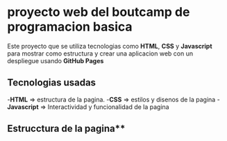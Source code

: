 # proyecto web del boutcamp de programacion basica
Este proyecto que se utiliza tecnologias como **HTML**, **CSS** y **Javascript** para mostrar como estructura y crear una aplicacion web con un despliegue usando **GitHub Pages**

## Tecnologias usadas
-**HTML** => estructura de la pagina.
-**CSS** => estilos y disenos de la pagina
-**Javascript** => Interactividad y funcionalidad de la pagina

## Estrucctura de la pagina**




















